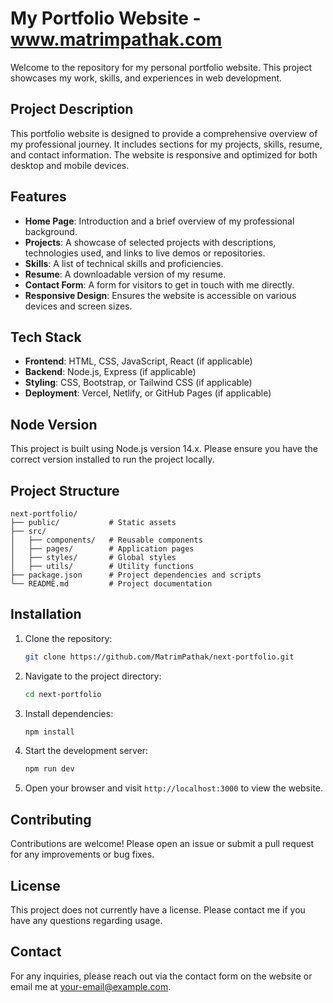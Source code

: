# My Portfolio Website - www.matrimpathak.com

Welcome to the repository for my personal portfolio website. This project showcases my work, skills, and experiences in web development.

## Project Description

This portfolio website is designed to provide a comprehensive overview of my professional journey. It includes sections for my projects, skills, resume, and contact information. The website is responsive and optimized for both desktop and mobile devices.

## Features

- **Home Page**: Introduction and a brief overview of my professional background.
- **Projects**: A showcase of selected projects with descriptions, technologies used, and links to live demos or repositories.
- **Skills**: A list of technical skills and proficiencies.
- **Resume**: A downloadable version of my resume.
- **Contact Form**: A form for visitors to get in touch with me directly.
- **Responsive Design**: Ensures the website is accessible on various devices and screen sizes.

## Tech Stack

- **Frontend**: HTML, CSS, JavaScript, React (if applicable)
- **Backend**: Node.js, Express (if applicable)
- **Styling**: CSS, Bootstrap, or Tailwind CSS (if applicable)
- **Deployment**: Vercel, Netlify, or GitHub Pages (if applicable)

## Node Version

This project is built using Node.js version 14.x. Please ensure you have the correct version installed to run the project locally.

## Project Structure

```
next-portfolio/
├── public/           # Static assets
├── src/
│   ├── components/   # Reusable components
│   ├── pages/        # Application pages
│   ├── styles/       # Global styles
│   ├── utils/        # Utility functions
├── package.json      # Project dependencies and scripts
└── README.md         # Project documentation
```

## Installation

1. Clone the repository:
   ```bash
   git clone https://github.com/MatrimPathak/next-portfolio.git
   ```

2. Navigate to the project directory:
   ```bash
   cd next-portfolio
   ```

3. Install dependencies:
   ```bash
   npm install
   ```

4. Start the development server:
   ```bash
   npm run dev
   ```

5. Open your browser and visit `http://localhost:3000` to view the website.

## Contributing

Contributions are welcome! Please open an issue or submit a pull request for any improvements or bug fixes.

## License

This project does not currently have a license. Please contact me if you have any questions regarding usage.

## Contact

For any inquiries, please reach out via the contact form on the website or email me at [your-email@example.com](mailto:your-email@example.com).
